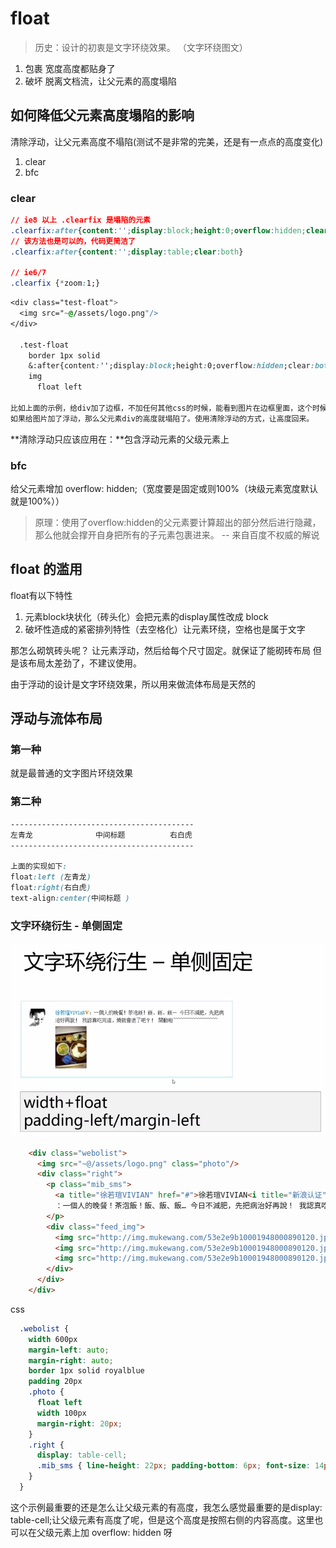 # float
> 历史：设计的初衷是文字环绕效果。 （文字环绕图文）

1. 包裹
    宽度高度都贴身了
2. 破坏
    脱离文档流，让父元素的高度塌陷
    
## 如何降低父元素高度塌陷的影响
清除浮动，让父元素高度不塌陷(测试不是非常的完美，还是有一点点的高度变化)
1. clear
2. bfc

### clear
```css
// ie8 以上 .clearfix 是塌陷的元素
.clearfix:after{content:'';display:block;height:0;overflow:hidden;clear:both}
// 该方法也是可以的，代码更简洁了
.clearfix:after{content:'';display:table;clear:both}

// ie6/7
.clearfix {*zoom:1;}
```

```css
<div class="test-float">
  <img src="~@/assets/logo.png"/>
</div>

  .test-float
    border 1px solid
    &:after{content:'';display:block;height:0;overflow:hidden;clear:both}
    img
      float left   

比如上面的示例，给div加了边框，不加任何其他css的时候，能看到图片在边框里面，这个时候div的高度被图片撑高的。
如果给图片加了浮动，那么父元素div的高度就塌陷了。使用清除浮动的方式，让高度回来。                  
```
**清除浮动只应该应用在：**包含浮动元素的父级元素上

### bfc
给父元素增加 overflow: hidden;（宽度要是固定或则100%（块级元素宽度默认就是100%））

> 原理：使用了overflow:hidden的父元素要计算超出的部分然后进行隐藏，那么他就会撑开自身把所有的子元素包裹进来。 --  来自百度不权威的解说

## float 的滥用
float有以下特性

1. 元素block块状化（砖头化）会把元素的display属性改成 block
2. 破坏性造成的紧密排列特性（去空格化）让元素环绕，空格也是属于文字

那怎么砌筑砖头呢？
让元素浮动，然后给每个尺寸固定。就保证了能砌砖布局
但是该布局太差劲了，不建议使用。

由于浮动的设计是文字环绕效果，所以用来做流体布局是天然的

## 浮动与流体布局

### 第一种
就是最普通的文字图片环绕效果

### 第二种
```css
-----------------------------------------
左青龙              中间标题          右白虎
-----------------------------------------

上面的实现如下:
float:left (左青龙)
float:right(右白虎)
text-align:center(中间标题 )
```

### 文字环绕衍生 - 单侧固定
![](/assets/image/htmlcss/float/文字环绕单侧固定流体布局.png)
```html
    <div class="webolist">
      <img src="~@/assets/logo.png" class="photo"/>
      <div class="right">
        <p class="mib_sms">
          <a title="徐若瑄VIVIAN" href="#">徐若瑄VIVIAN<i title="新浪认证" class="mib_vip"></i></a>
          ：一個人的晚餐！茶泡飯！飯、飯、飯… 今日不減肥，先把病治好再說！ 我認真吃完這，燒就會退了吧？！ 開動啦~~~~~~~~~~~~~~~~~~
        </p>
        <div class="feed_img">
          <img src="http://img.mukewang.com/53e2e9b10001948000890120.jpg" height="120">
          <img src="http://img.mukewang.com/53e2e9b10001948000890120.jpg" height="120">
          <img src="http://img.mukewang.com/53e2e9b10001948000890120.jpg" height="120">
        </div>
      </div>
    </div>
```
css
```css
  .webolist {
    width 600px
    margin-left: auto;
    margin-right: auto;
    border 1px solid royalblue
    padding 20px
    .photo {
      float left
      width 100px
      margin-right: 20px;
    }
    .right {
      display: table-cell;
      .mib_sms { line-height: 22px; padding-bottom: 6px; font-size: 14px; }
    }
  }
```

这个示例最重要的还是怎么让父级元素的有高度，我怎么感觉最重要的是display: table-cell;让父级元素有高度了呢，但是这个高度是按照右侧的内容高度。这里也可以在父级元素上加 overflow: hidden 呀


